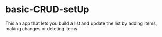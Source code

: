 # basic-CRUD-setUp

  This an app that lets you build a list and update the list by adding items, making changes or deleting items.
